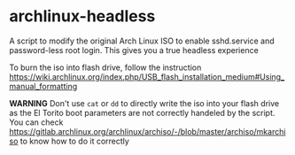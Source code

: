 # archlinux-headless

A script to modify the original Arch Linux ISO to enable sshd.service and password-less root login. This gives you a true headless experience

To burn the iso into flash drive, follow the instruction https://wiki.archlinux.org/index.php/USB_flash_installation_medium#Using_manual_formatting

**WARNING** Don't use `cat` or `dd` to directly write the iso into your flash drive as the El Torito boot parameters are not correctly handeled by the script.  You can check https://gitlab.archlinux.org/archlinux/archiso/-/blob/master/archiso/mkarchiso to know how to do it correctly

